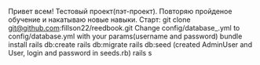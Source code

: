Привет всем!
Тестовый проект(пэт-проект). Повторяю пройденое обучение и накатываю новые навыки.
Старт:
    git clone git@github.com:fillson22/reedbook.git
    Change config/database_.yml to config/database.yml with your params(username and password)
    bundle install
    rails db:create
    rails db:migrate
    rails db:seed (created AdminUser and User, login and password in seeds.rb)
    rails s

